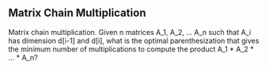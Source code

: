 ## Matrix Chain Multiplication

Matrix chain multiplication. Given n matrices A_1, A_2, ... A_n such that
A_i has dimension d[i-1] and d[i], what is the optimal parenthesization
that gives the minimum number of multiplications to compute the product
A_1 * A_2 * ... * A_n?
